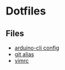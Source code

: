 # Dotfiles

## Files
* [arduino-cli config](https://siytek.com/arduino-cli-raspberry-pi/)
* [git alias](git.alias)
* [vimrc](vimrc)
